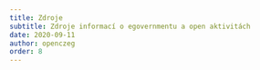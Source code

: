 ```yaml
---
title: Zdroje
subtitle: Zdroje informací o egovernmentu a open aktivitách
date: 2020-09-11
author: openczeg
order: 8
---
```


